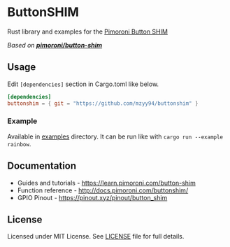 # ButtonSHIM

Rust library and examples for the [Pimoroni Button SHIM](https://shop.pimoroni.com/products/button-shim)

_Based on [**pimoroni/button-shim**](https://github.com/pimoroni/button-shim)_

## Usage

Edit `[dependencies]` section in Cargo.toml like below.

```toml
[dependencies]
buttonshim = { git = "https://github.com/mzyy94/buttonshim" }
```

### Example

Available in [examples](examples/) directory. It can be run like with `cargo run --example rainbow`.

## Documentation

- Guides and tutorials - https://learn.pimoroni.com/button-shim
- Function reference - http://docs.pimoroni.com/buttonshim/
- GPIO Pinout - https://pinout.xyz/pinout/button_shim

## License

Licensed under MIT License. See [LICENSE](LICENSE) file for full details.
